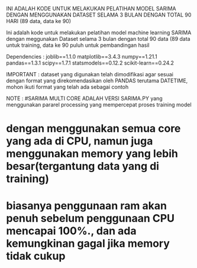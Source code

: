 INI ADALAH KODE UNTUK MELAKUKAN PELATIHAN MODEL SARIMA DENGAN MENGGUNAKAN DATASET SELAMA 3 BULAN DENGAN TOTAL 90 HARI (89 data, data ke 90)

Ini adalah kode untuk melakukan pelatihan model machine learning SARIMA dengan meggunakan Dataset selama 3 bulan dengan total 90 data (89 data untuk training, data ke 90 puluh untuk pembandingan hasil

Dependencies : 
joblib==1.1.0
matplotlib==3.4.3
numpy==1.21.1
pandas==1.3.1
scipy==1.7.1
statsmodels==0.12.2
scikit-learn==0.24.2

IMPORTANT :
dataset yang digunakan telah dimodifikasi agar sesuai dengan format yang direkomendasikan oleh PANDAS terutama DATETIME, mohon ikuti format yang telah ada sebagai contoh

NOTE :
#SARIMA MULTI CORE ADALAH VERSI SARIMA.PY yang menggunakan pararel processing yang mempercepat proses training model
# dengan menggunakan semua core yang ada di CPU, namun juga menggunakan memory yang lebih besar(tergantung data yang di training) 
# biasanya penggunaan ram akan penuh sebelum penggunaan CPU mencapai 100%., dan ada kemungkinan gagal jika memory tidak cukup